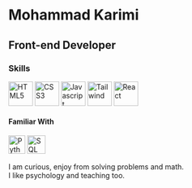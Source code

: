 # Mohammad Karimi

## Front-end Developer

### Skills
<p align="left">
<img src="https://upload.wikimedia.org/wikipedia/commons/3/38/HTML5_Badge.svg" width="48" height="48" alt="HTML5" />
<img src="https://upload.wikimedia.org/wikipedia/commons/7/70/Devicon-css3-plain.svg" width="48" height="48" alt="CSS3" />
<img src="https://upload.wikimedia.org/wikipedia/commons/9/99/Unofficial_JavaScript_logo_2.svg" width="48" height="48" alt="Javascript" />
<img src="https://upload.wikimedia.org/wikipedia/commons/d/d5/Tailwind_CSS_Logo.svg" width="48" height="48" alt="Tailwind" />
<img src="https://upload.wikimedia.org/wikipedia/commons/a/a7/React-icon.svg" width="48" height="48" alt="React" />
</p>

#### Familiar With
<p align="left">
<img src="https://upload.wikimedia.org/wikipedia/commons/c/c3/Python-logo-notext.svg" width="33" height="36" alt="Python" />
<img src="https://www.svgrepo.com/show/255832/sql.svg" width="36" height="36" alt="SQL" />
</p>

I am curious, enjoy from solving problems and math.<br>
I like psychology and teaching too.
